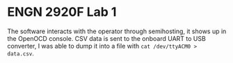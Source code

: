 # ENGN 2920F Lab 1
The software interacts with the operator through semihosting, it shows up in the OpenOCD console. CSV data is sent to the onboard UART to USB converter, I was able to dump it into a file with `cat /dev/ttyACM0 > data.csv`.